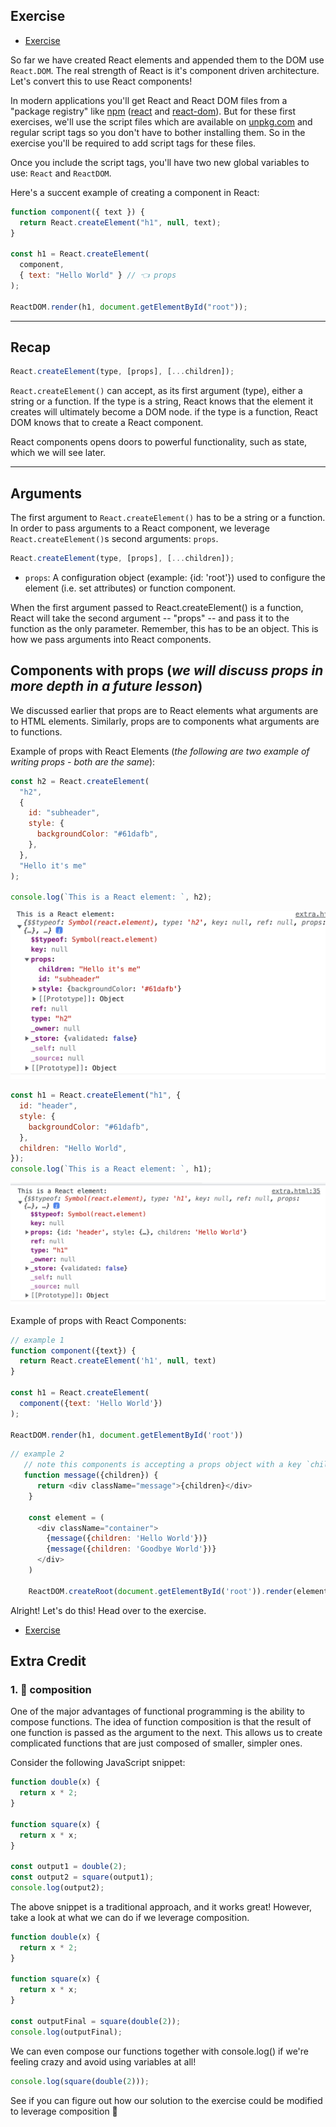 ## Exercise

- [Exercise](components.html)

So far we have created React elements and appended them to the DOM use `React.DOM`. The real strength of React is it's component driven architecture. Let's convert this to use React components!

In modern applications you'll get React and React DOM files from a "package
registry" like [npm](https://npmjs.com) ([react](https://npm.im/react) and
[react-dom](https://npm.im/react-dom)). But for these first exercises, we'll use
the script files which are available on [unpkg.com](https://unpkg.com) and
regular script tags so you don't have to bother installing them. So in the
exercise you'll be required to add script tags for these files.

Once you include the script tags, you'll have two new global variables to use:
`React` and `ReactDOM`.

Here's a succent example of creating a component in React:

```javascript
function component({ text }) {
  return React.createElement("h1", null, text);
}

const h1 = React.createElement(
  component,
  { text: "Hello World" } // 👈 props
);

ReactDOM.render(h1, document.getElementById("root"));
```

---
## Recap

```js
React.createElement(type, [props], [...children]);
```

`React.createElement()` can accept, as its first argument (type), either a string or a function. If the type is a string, React knows that the element it creates will ultimately become a DOM node. if the type is a function, React DOM knows that to create a React component.

React components opens doors to powerful functionality, such as state, which we will see later.

---
## Arguments

The first argument to `React.createElement()` has to be a string or a function. In order to pass arguments to a React component, we leverage `React.createElement()`s second arguments: `props`.

```js
React.createElement(type, [props], [...children]);
```

- `props`: A configuration object (example: {id: 'root'}) used to configure the element (i.e. set attributes) or function component.

When the first argument passed to React.createElement() is a function, React will take the second argument -- "props" -- and pass it to the function as the only parameter. Remember, this has to be an object. This is how we pass arguments into React components.

## Components with props (_we will discuss props in more depth in a future lesson_)

We discussed earlier that props are to React elements what arguments are to HTML elements. Similarly, props are to components what arguments are to functions.

Example of props with React Elements (_the following are two example of writing props - both are the same_):

```js
const h2 = React.createElement(
  "h2",
  {
    id: "subheader",
    style: {
      backgroundColor: "#61dafb",
    },
  },
  "Hello it's me"
);

console.log(`This is a React element: `, h2);
```
![Props example witout children](../static/img/props-ex-1.png)


```js
const h1 = React.createElement("h1", {
  id: "header",
  style: {
    backgroundColor: "#61dafb",
  },
  children: "Hello World",
});
console.log(`This is a React element: `, h1);
```
![Props example with children](../static/img/props-ex-2.png)

Example of props with React Components: 

```js
// example 1
function component({text}) {
  return React.createElement('h1', null, text)
}

const h1 = React.createElement(
  component({text: 'Hello World'})
);

ReactDOM.render(h1, document.getElementById('root'))
```

```js
// example 2
   // note this components is accepting a props object with a key `children` and we've destructured the `props` object here 
   function message({children}) {
      return <div className="message">{children}</div>
    }

    const element = (
      <div className="container">
        {message({children: 'Hello World'})}
        {message({children: 'Goodbye World'})}
      </div>
    )

    ReactDOM.createRoot(document.getElementById('root')).render(element)
```

Alright! Let's do this! Head over to the exercise. 

- [Exercise](components.html)
## Extra Credit

### 1. 💯 composition

One of the major advantages of functional programming is the ability to compose functions. The idea of function composition is that the result of one function is passed as the argument to the next. This allows us to create complicated functions that are just composed of smaller, simpler ones.

Consider the following JavaScript snippet:

```js
function double(x) {
  return x * 2;
}

function square(x) {
  return x * x;
}

const output1 = double(2);
const output2 = square(output1);
console.log(output2);
```

The above snippet is a traditional approach, and it works great! However, take a look at what we can do if we leverage composition.

```js
function double(x) {
  return x * 2;
}

function square(x) {
  return x * x;
}

const outputFinal = square(double(2));
console.log(outputFinal);
```

We can even compose our functions together with console.log() if we're feeling crazy and avoid using variables at all!

```js
console.log(square(double(2)));
```

See if you can figure out how our solution to the exercise could be modified to leverage composition 🤔
